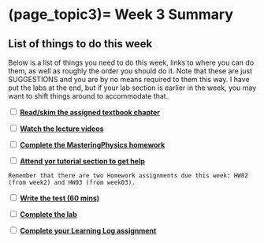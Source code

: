 (page_topic3)=
Week 3 Summary
=======================

## List of things to do this week

Below is a list of things you need to do this week, links to where you can do them, as well as roughly the order you should do it.
Note that these are just SUGGESTIONS and you are by no means required to them this way. 
I have put the labs at the end, but if your lab section is earlier in the week, you may want to shift things around to accommodate that.

<label><input type="checkbox" id="week03_task1" class="box"> [**Read/skim the assigned textbook chapter**](./readings.md)</input></label>

<label><input type="checkbox" id="week03_task2" class="box"> [**Watch the lecture videos**](./videos.md) </input></label>


<label><input type="checkbox" id="week03_task3" class="box"> [**Complete the MasteringPhysics homework**](./homework.md) </input></label>

<label><input type="checkbox" id="week03_task4" class="box"> [**Attend yor tutorial section to get help**](https://canvas.ubc.ca/courses/63995/external_tools/5284) </input></label>


```{tip}
Remember that there are two Homework assignments due this week: HW02 (from week2) and HW03 (from week03).
```

<label><input type="checkbox" id="week03_task5" class="box"> [**Write the test (60 mins)**](./test.md) </input></label>

<label><input type="checkbox" id="week03_task6" class="box"> [**Complete the lab**](./lab.md) </input></label>

<label><input type="checkbox" id="week03_task7" class="box"> [**Complete your Learning Log assignment**](./learninglogs.md) </input></label>